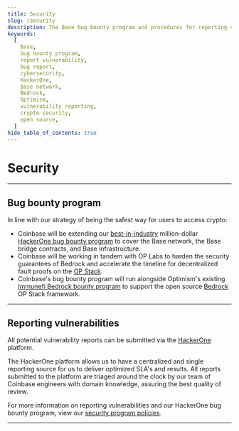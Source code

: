```yaml
---
title: Security
slug: /security
description: The Base bug bounty program and procedures for reporting vulnerabilities.
keywords:
  [
    Base,
    bug bounty program,
    report vulnerability,
    bug report,
    cybersecurity,
    HackerOne,
    Base network,
    Bedrock,
    Optimism,
    vulnerability reporting,
    crypto security,
    open source,
  ]
hide_table_of_contents: true
---
```


# Security

---

## Bug bounty program

In line with our strategy of being the safest way for users to access crypto:

- Coinbase will be extending our [best-in-industry](https://www.coinbase.com/blog/celebrating-10-years-of-our-bug-bounty-program) million-dollar [HackerOne bug bounty program](https://hackerone.com/coinbase?type=team) to cover the Base network, the Base bridge contracts, and Base infrastructure.
- Coinbase will be working in tandem with OP Labs to harden the security guarantees of Bedrock and accelerate the timeline for decentralized fault proofs on the [OP Stack](https://stack.optimism.io/).
- Coinbase's bug bounty program will run alongside Optimism's existing [Immunefi Bedrock bounty program](https://immunefi.com/bounty/optimism/) to support the open source [Bedrock](https://stack.optimism.io/docs/releases/bedrock/) OP Stack framework.

---

## Reporting vulnerabilities

All potential vulnerability reports can be submitted via the [HackerOne](https://hackerone.com/coinbase) platform.

The HackerOne platform allows us to have a centralized and single reporting source for us to deliver optimized SLA's and results. All reports submitted to the platform are triaged around the clock by our team of Coinbase engineers with domain knowledge, assuring the best quality of review.

For more information on reporting vulnerabilities and our HackerOne bug bounty program, view our [security program policies](https://hackerone.com/coinbase?view_policy=true).

---
